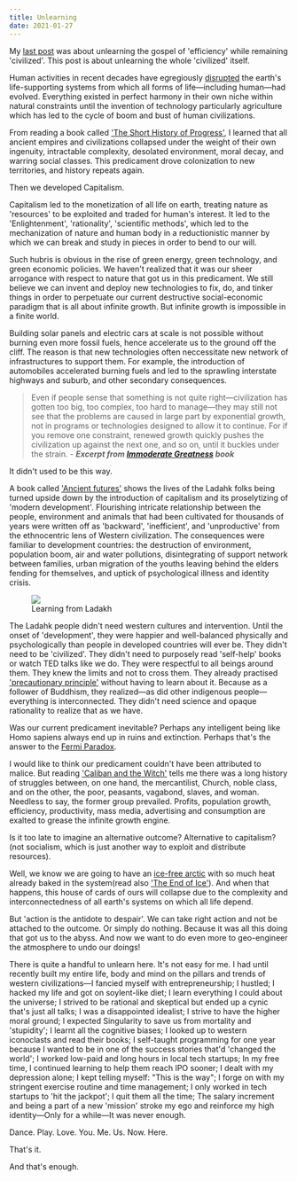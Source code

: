 ```yaml
---
title: Unlearning
date: 2021-01-27
---
```


My [last post](https://kheohyeewei.com/posts/be-less-efficient/) was about unlearning the gospel of 'efficiency' while remaining 'civilized'. This post is about unlearning the whole 'civilized' itself.

Human activities in recent decades have egregiously [disrupted](https://guymcpherson.com/climate-chaos/climate-change-summary-and-update/) the earth's life-supporting systems from which all forms of life&mdash;including human&mdash;had evolved. Everything existed in perfect harmony in their own niche within natural constraints until the invention of technology particularly agriculture which has led to the cycle of boom and bust of human civilizations.

From reading a book called ['The Short History of Progress'](https://en.wikipedia.org/wiki/A_Short_History_of_Progress), I learned that all ancient empires and civilizations collapsed under the weight of their own ingenuity, intractable complexity, desolated environment, moral decay, and warring social classes. This predicament drove colonization to new territories, and history repeats again.

Then we developed Capitalism.

Capitalism led to the monetization of all life on earth, treating nature as 'resources' to be exploited and traded for human's interest. It led to the 'Enlightenment', 'rationality', 'scientific methods', which led to the mechanization of nature and human body in a reductionistic manner by which we can break and study in pieces in order to bend to our will.

Such hubris is obvious in the rise of green energy, green technology, and green economic policies. We haven't realized that it was our sheer arrogance with respect to nature that got us in this predicament. We still believe we can invent and deploy new technologies to fix, do, and tinker things in order to perpetuate our current destructive social-economic paradigm that is all about infinite growth. But infinite growth is impossible in a finite world.

Building solar panels and electric cars at scale is not possible without burning even more fossil fuels, hence accelerate us to the ground off the cliff. The reason is that new technologies often neccessitate new network of infrastructures to support them. For example, the introduction of automobiles accelerated burning fuels and led to the sprawling interstate highways and suburb, and other secondary consequences.

> Even if people sense that something is not quite right&mdash;civilization has gotten too big, too complex, too hard to manage&mdash;they may still not see that the problems are caused in large part by exponential growth, not in programs or technologies designed to allow it to continue. For if you remove one constraint, renewed growth quickly pushes the civilization up against the next one, and so on, until it buckles under the strain.
> \- **_Excerpt from [Immoderate Greatness](https://www.amazon.com/Immoderate-Greatness-Why-Civilizations-Fail/dp/1479243140) book_**

It didn't used to be this way.

A book called ['Ancient futures'](https://en.m.wikipedia.org/wiki/Ancient_Futures) shows the lives of the Ladahk folks being turned upside down by the introduction of capitalism and its proselytizing of 'modern development'. Flourishing intricate relationship between the people, environment and animals that had been cultivated for thousands of years were written off as 'backward', 'inefficient', and 'unproductive' from the ethnocentric lens of Western civilization. The consequences were familiar to development countries: the destruction of environment, population boom, air and water pollutions, disintegrating of support network between families, urban migration of the youths leaving behind the elders fending for themselves, and uptick of psychological illness and identity crisis.

<figure>
<img src="https://nwpermacultureinstitute.files.wordpress.com/2017/03/two_girls-c1-copy.jpg">
<figcaption>Learning from Ladakh</figcaption>
</figure>

The Ladahk people didn't need western cultures and intervention. Until the onset of 'development', they were happier and well-balanced physically and psychologically than people in developed countries will ever be. They didn't need to be 'civilized'. They didn't need to purposely read 'self-help' books or watch TED talks like we do. They were respectful to all beings around them. They knew the limits and not to cross them. They already practised ['precautionary principle'](https://en.wikipedia.org/wiki/Precautionary_principle) without having to learn about it. Because as a follower of Buddhism, they realized&mdash;as did other indigenous people&mdash;everything is interconnected. They didn't need science and opaque rationality to realize that as we have.

Was our current predicament inevitable? Perhaps any intelligent being like Homo sapiens always end up in ruins and extinction. Perhaps that's the answer to the [Fermi Paradox](https://en.wikipedia.org/wiki/Fermi_paradox).

I would like to think our predicament couldn't have been attributed to malice. But reading ['Caliban and the Witch'](https://en.wikipedia.org/wiki/Caliban_and_the_Witch) tells me there was a long history of struggles between, on one hand, the mercantilist, Church, noble class, and on the other, the poor, peasants, vagabond, slaves, and woman. Needless to say, the former group prevailed. Profits, population growth, efficiency, productivity, mass media, advertising and consumption are exalted to grease the infinite growth engine.

Is it too late to imagine an alternative outcome? Alternative to capitalism?(not socialism, which is just another way to exploit and distribute resources).

Well, we know we are going to have an [ice-free arctic](https://en.wikipedia.org/wiki/Arctic_sea_ice_decline) with so much heat already baked in the system(read also ['The End of Ice'](https://www.dahrjamail.net/the-end-of-ice/)). And when that happens, this house of cards of ours will collapse due to the complexity and interconnectedness of all earth's systems on which all life depend.

But 'action is the antidote to despair'. We can take right action and not be attached to the outcome. Or simply do nothing. Because it was all this doing that got us to the abyss. And now we want to do even more to geo-engineer the atmosphere to undo our doings!

There is quite a handful to unlearn here. It's not easy for me. I had until recently built my entire life, body and mind on the pillars and trends of western civilizations&mdash;I fancied myself with entrepreneurship; I hustled; I hacked my life and got on soylent-like diet; I learn everything I could about the universe; I strived to be rational and skeptical but ended up a cynic that's just all talks; I was a disappointed idealist; I strive to have the higher moral ground; I expected Singularity to save us from mortality and 'stupidity'; I learnt all the cognitive biases; I looked up to western iconoclasts and read their books; I self-taught programming for one year because I wanted to be in one of the success stories that'd 'changed the world'; I worked low-paid and long hours in local tech startups; In my free time, I continued learning to help them reach IPO sooner; I dealt with my depression alone; I kept telling myself: "This is the way"; I forge on with my stringent exercise routine and time management; I only worked in tech startups to 'hit the jackpot'; I quit them all the time; The salary increment and being a part of a new 'mission' stroke my ego and reinforce my high identity&mdash;Only for a while&mdash;It was never enough.

Dance. Play. Love. You. Me. Us. Now. Here.

That's it.

And that's enough.
